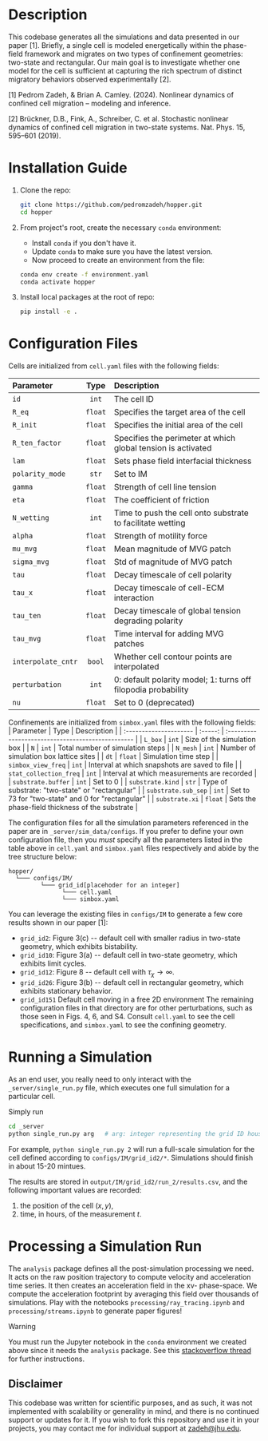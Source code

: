 # Description
This codebase generates all the simulations and data presented in our paper [1]. Briefly, a single cell is modeled energetically within the phase-field framework and migrates on two types of confinement geometries: two-state and rectangular. Our main goal is to investigate whether one model for the cell is sufficient at capturing the rich spectrum of distinct migratory behaviors observed experimentally [2].

[1] Pedrom Zadeh, & Brian A. Camley. (2024). Nonlinear dynamics of confined cell migration – modeling and inference.

[2] Brückner, D.B., Fink, A., Schreiber, C. et al. Stochastic nonlinear dynamics of confined cell migration in two-state systems. Nat. Phys. 15, 595–601 (2019).


# Installation Guide
1. Clone the repo:
    ```bash
    git clone https://github.com/pedromzadeh/hopper.git
    cd hopper
    ```

2. From project's root, create the necessary `conda` environment:
   - Install `conda` if you don't have it.
   - Update `conda` to make sure you have the latest version.
   - Now proceed to create an environment from the file:
    ```bash
    conda env create -f environment.yaml
    conda activate hopper
    ```

3. Install local packages at the root of repo:
    ```bash
    pip install -e .
    ```

# Configuration Files
Cells are initialized from `cell.yaml` files with the following fields:

| Parameter          |  Type   | Description                                                   |
| :----------------- | :-----: | :------------------------------------------------------------ |
| `id`               |  `int`  | The cell ID                                                   |
| `R_eq`             | `float` | Specifies the target area of the cell                         |
| `R_init`           | `float` | Specifies the initial area of the cell                        |
| `R_ten_factor`     | `float` | Specifies the perimeter at which global tension is activated  |
| `lam`              | `float` | Sets phase field interfacial thickness                        |
| `polarity_mode`    |  `str`  | Set to IM                                                     |
| `gamma`            | `float` | Strength of cell line tension                                 |
| `eta`              | `float` | The coefficient of friction                                   |
| `N_wetting`        |  `int`  | Time to push the cell onto substrate to facilitate wetting    |
| `alpha`            | `float` | Strength of motility force                                    |
| `mu_mvg`           | `float` | Mean magnitude of MVG patch                                   |
| `sigma_mvg`        | `float` | Std of magnitude of MVG patch                                 |
| `tau`              | `float` | Decay timescale of cell polarity                              |
| `tau_x`            | `float` | Decay timescale of cell-ECM interaction                       |
| `tau_ten`          | `float` | Decay timescale of global tension degrading polarity          |
| `tau_mvg`          | `float` | Time interval for adding MVG patches                          |
| `interpolate_cntr` | `bool`  | Whether cell contour points are interpolated                  |
| `perturbation`     |  `int`  | 0: default polarity model; 1: turns off filopodia probability |
| `nu`               | `float` | Set to 0 (deprecated)                                         |

Confinements are initialized from `simbox.yaml` files with the following fields:
| Parameter              |  Type   | Description                                       |
| :--------------------- | :-----: | :------------------------------------------------ |
| `L_box`                |  `int`  | Size of the simulation box                        |
| `N`                    |  `int`  | Total number of simulation steps                  |
| `N_mesh`               |  `int`  | Number of simulation box lattice sites            |
| `dt`                   | `float` | Simulation time step                              |
| `simbox_view_freq`     |  `int`  | Interval at which snapshots are saved to file     |
| `stat_collection_freq` |  `int`  | Interval at which measurements are recorded       |
| `substrate.buffer`     |  `int`  | Set to 0                                          |
| `substrate.kind`       |  `str`  | Type of substrate: "two-state" or "rectangular"   |
| `substrate.sub_sep`    |  `int`  | Set to 73 for "two-state" and 0 for "rectangular" |
| `substrate.xi`         | `float` | Sets the phase-field thickness of the substrate   |

The configuration files for all the simulation parameters referenced in the paper are in `_server/sim_data/configs`. If you prefer to define your own configuration file, then you *must* specify all the parameters listed in the table above in `cell.yaml` and `simbox.yaml` files respectively and abide by the tree structure below:

```
hopper/
  └─── configs/IM/
         └─── grid_id[placehoder for an integer]
               └─── cell.yaml
               └─── simbox.yaml  
```

You can leverage the existing files in `configs/IM` to generate a few core results shown in our paper [1]:
- `grid_id2`: Figure 3(c) -- default cell with smaller radius in two-state geometry, which exhibits bistability.
- `grid_id10`: Figure 3(a) -- default cell in two-state geometry, which exhibits limit cycles.
- `grid_id12`: Figure 8 -- default cell with $\tau_\chi \to \infty$.
- `grid_id26`: Figure 3(b) -- default cell in rectangular geometry, which exhibits stationary behavior.
- `grid_id151` Default cell moving in a free 2D environment
The remaining configuration files in that directory are for other perturbations, such as those seen in Figs. 4, 6, and S4. Consult `cell.yaml` to see the cell specifications, and `simbox.yaml` to see the confining geometry.

# Running a Simulation
As an end user, you really need to only interact with the `_server/single_run.py` file, which executes one full simulation for a particular cell.

Simply run 
```bash 
cd _server
python single_run.py arg   # arg: integer representing the grid ID housed in /configs/IM
```
For example, `python single_run.py 2` will run a full-scale simulation for the cell defined according to `configs/IM/grid_id2/*`. Simulations should finish in about 15-20 mintues.

The results are stored in `output/IM/grid_id2/run_2/results.csv`, and the following important values are recorded:

1. the position of the cell $(x, y)$, 
2. time, in hours, of the measurement $t$.

# Processing a Simulation Run
The `analysis` package defines all the post-simulation processing we need. It acts on the raw position trajectory to compute velocity and acceleration time series. It then creates an acceleration field in the xv- phase-space. We compute the acceleration footprint by averaging this field over thousands of simulations. Play with the notebooks `processing/ray_tracing.ipynb` and `processing/streams.ipynb` to generate paper figures!

> [!WARNING] 
> You must run the Jupyter notebook in the `conda` environment we created above since it needs the `analysis` package. See this [stackoverflow thread](https://stackoverflow.com/questions/39604271/conda-environments-not-showing-up-in-jupyter-notebook) for further instructions.

## Disclaimer
This codebase was written for scientific purposes, and as such, it was not implemented with scalability or generality in mind, and there is no continued support or updates for it. If you wish to fork this repository and use it in your projects, you may contact me for individual support at [zadeh@jhu.edu](mail:zadeh@jhu.edu).

